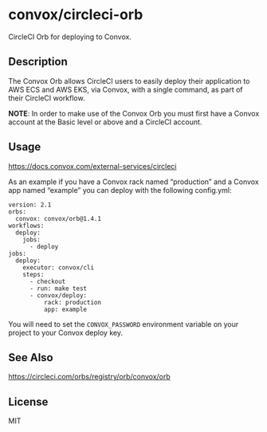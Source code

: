 # convox/circleci-orb

CircleCI Orb for deploying to Convox.

## Description

The Convox Orb allows CircleCI users to easily deploy their application to AWS ECS and AWS EKS, via Convox, with a single command, as part of their CircleCI workflow.

__NOTE__: In order to make use of the Convox Orb you must first have a Convox account at the Basic level or above and a CircleCI account.

## Usage

https://docs.convox.com/external-services/circleci

As an example if you have a Convox rack named “production” and a Convox app named “example” you can deploy with the following config.yml:

```
version: 2.1
orbs:
  convox: convox/orb@1.4.1
workflows:
  deploy:
    jobs:
      - deploy
jobs:
  deploy:
    executor: convox/cli
    steps:
      - checkout
      - run: make test
      - convox/deploy:
          rack: production
          app: example
```

You will need to set the `CONVOX_PASSWORD` environment variable on your project to your Convox deploy key.

## See Also

https://circleci.com/orbs/registry/orb/convox/orb

## License

MIT
